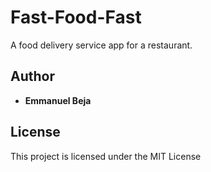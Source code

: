 # Fast-Food-Fast
A food delivery service app for a restaurant.


## Author

* **Emmanuel Beja**


## License

This project is licensed under the MIT License
